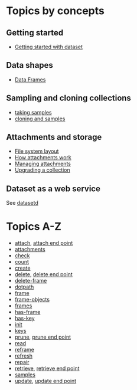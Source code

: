 
Topics by concepts
==================

Getting started
---------------

- [Getting started with dataset](../how-to/getting-started-with-dataset.md)

Data shapes
-----------

- [Data Frames](../how-to/collections-and-data-frames.md)

Sampling and cloning collections
--------------------------------

- [taking samples](../how-to/taking-samples.md)
- [cloning and samples](../how-to/cloning-and-samples.md)

Attachments and storage
-----------------------

- [File system layout](../how-to/file-system-layout.md)
- [How attachments work](../how-to/how-attachments-work.md)
- [Managing attachments](../how-to/managing-attachments.md)
- [Upgrading a collection](../how-to/upgrading-a-collection.md)

Dataset as a web service
------------------------

See [datasetd](datasetd.md)

Topics A-Z
==========

- [attach](attach.md), [attach end point](attach-endpoint.md)
- [attachments](attachments.md)
- [check](check.md)
- [count](count.md)
- [create](create.md)
- [delete](delete.md), [delete end point](delete-endpoint.md)
- [delete-frame](delete-frame.md)
- [dotpath](dotpath.md)
- [frame](frame.md)
- [frame-objects](frame-objects.md)
- [frames](frames.md)
- [has-frame](hasframe.md)
- [has-key](haskey.md)
- [init](init.md)
- [keys](keys.md)
- [prune](prune.md), [prune end point](prune-endpoint.md)
- [read](read.md)
- [reframe](reframe.md)
- [refresh](refresh.md)
- [repair](repair.md)
- [retrieve](retrieve.md "formerly known as detach"), [retrieve end point](retrieve-endpoint.md)
- [samples](../how-to/samples.md)
- [update](update.md), [update end point](update-endpoint.md)

